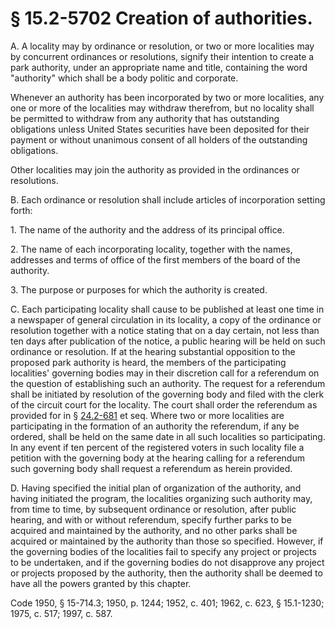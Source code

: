 # § 15.2-5702 Creation of authorities.

<p>A. A locality may by ordinance or resolution, or two or more localities may by concurrent ordinances or resolutions, signify their intention to create a park authority, under an appropriate name and title, containing the word "authority" which shall be a body politic and corporate.</p><p>Whenever an authority has been incorporated by two or more localities, any one or more of the localities may withdraw therefrom, but no locality shall be permitted to withdraw from any authority that has outstanding obligations unless United States securities have been deposited for their payment or without unanimous consent of all holders of the outstanding obligations.</p><p>Other localities may join the authority as provided in the ordinances or resolutions.</p><p>B. Each ordinance or resolution shall include articles of incorporation setting forth:</p><p>1. The name of the authority and the address of its principal office.</p><p>2. The name of each incorporating locality, together with the names, addresses and terms of office of the first members of the board of the authority.</p><p>3. The purpose or purposes for which the authority is created.</p><p>C. Each participating locality shall cause to be published at least one time in a newspaper of general circulation in its locality, a copy of the ordinance or resolution together with a notice stating that on a day certain, not less than ten days after publication of the notice, a public hearing will be held on such ordinance or resolution. If at the hearing substantial opposition to the proposed park authority is heard, the members of the participating localities' governing bodies may in their discretion call for a referendum on the question of establishing such an authority. The request for a referendum shall be initiated by resolution of the governing body and filed with the clerk of the circuit court for the locality. The court shall order the referendum as provided for in § <a href='http://law.lis.virginia.gov/vacode/24.2-681/'>24.2-681</a> et seq. Where two or more localities are participating in the formation of an authority the referendum, if any be ordered, shall be held on the same date in all such localities so participating. In any event if ten percent of the registered voters in such locality file a petition with the governing body at the hearing calling for a referendum such governing body shall request a referendum as herein provided.</p><p>D. Having specified the initial plan of organization of the authority, and having initiated the program, the localities organizing such authority may, from time to time, by subsequent ordinance or resolution, after public hearing, and with or without referendum, specify further parks to be acquired and maintained by the authority, and no other parks shall be acquired or maintained by the authority than those so specified. However, if the governing bodies of the localities fail to specify any project or projects to be undertaken, and if the governing bodies do not disapprove any project or projects proposed by the authority, then the authority shall be deemed to have all the powers granted by this chapter.</p><p>Code 1950, § 15-714.3; 1950, p. 1244; 1952, c. 401; 1962, c. 623, § 15.1-1230; 1975, c. 517; 1997, c. 587.</p>